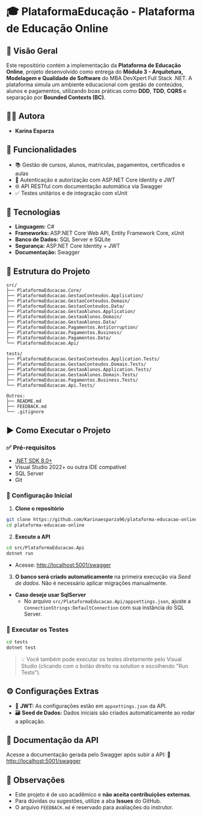 # 🎓 PlataformaEducação - Plataforma de Educação Online

## 📘 Visão Geral
Este repositório contém a implementação da **Plataforma de Educação Online**, projeto desenvolvido como entrega do **Módulo 3 - Arquitetura, Modelagem e Qualidade de Software** do MBA DevXpert Full Stack .NET. A plataforma simula um ambiente educacional com gestão de conteúdos, alunos e pagamentos, utilizando boas práticas como **DDD**, **TDD**, **CQRS** e separação por **Bounded Contexts (BC)**.

## 👩‍💻 Autora
- **Karina Esparza**

## 🚀 Funcionalidades
- 📚 Gestão de cursos, alunos, matrículas, pagamentos, certificados e aulas
- 🔐 Autenticação e autorização com ASP.NET Core Identity e JWT
- 🌐 API RESTful com documentação automática via Swagger
- ✅ Testes unitários e de integração com xUnit

## 🧪 Tecnologias
- **Linguagem:** C#
- **Frameworks:** ASP.NET Core Web API, Entity Framework Core, xUnit
- **Banco de Dados:** SQL Server e SQLite
- **Segurança:** ASP.NET Core Identity + JWT
- **Documentação:** Swagger

## 📂 Estrutura do Projeto
```
src/
├── PlataformaEducacao.Core/
├── PlataformaEducacao.GestaoConteudos.Application/
├── PlataformaEducacao.GestaoConteudos.Domain/
├── PlataformaEducacao.GestaoConteudos.Data/
├── PlataformaEducacao.GestaoAlunos.Application/
├── PlataformaEducacao.GestaoAlunos.Domain/
├── PlataformaEducacao.GestaoAlunos.Data/
├── PlataformaEducacao.Pagamentos.AntiCorruption/
├── PlataformaEducacao.Pagamentos.Business/
├── PlataformaEducacao.Pagamentos.Data/
└── PlataformaEducacao.Api/

tests/
├── PlataformaEducacao.GestaoConteudos.Application.Tests/
├── PlataformaEducacao.GestaoConteudos.Domain.Tests/
├── PlataformaEducacao.GestaoAlunos.Application.Tests/
├── PlataformaEducacao.GestaoAlunos.Domain.Tests/
├── PlataformaEducacao.Pagamentos.Business.Tests/
└── PlataformaEducacao.Api.Tests/

Outros:
├── README.md
├── FEEDBACK.md
└── .gitignore
```

## ▶️ Como Executar o Projeto

### ✅ Pré-requisitos
- [.NET SDK 8.0+](https://dotnet.microsoft.com/download)
- Visual Studio 2022+ ou outra IDE compatível
- SQL Server
- Git

### 🚧 Configuração Inicial
1. **Clone o repositório**
```bash
git clone https://github.com/Karinaesparza96/plataforma-educacao-online.git
cd plataforma-educacao-online
```

2. **Execute a API**
```bash
cd src/PlataformaEducacao.Api
dotnet run
```
- Acesse: [http://localhost:5001/swagger](http://localhost:5001/swagger)

3. **O banco será criado automaticamente** na primeira execução via *Seed de dados*. Não é necessário aplicar migrações manualmente.
   
- **Caso deseje usar SqlServer**
  - No arquivo `src/PlataformaEducacao.Api/appsettings.json`, ajuste a `ConnectionStrings:DefaultConnection` com sua instância do SQL Server.

### 🧪 Executar os Testes
```bash
cd tests
dotnet test
```
> 💡 Você também pode executar os testes diretamente pelo Visual Studio (clicando com o botão direito na solution e escolhendo "Run Tests").

## ⚙️ Configurações Extras
- 🔑 **JWT:** As configurações estão em `appsettings.json` da API.
- 🗃️ **Seed de Dados:** Dados iniciais são criados automaticamente ao rodar a aplicação.

## 📄 Documentação da API
Acesse a documentação gerada pelo Swagger após subir a API:
🔗 [http://localhost:5001/swagger](http://localhost:5001/swagger)

## 📌 Observações
- Este projeto é de uso acadêmico e **não aceita contribuições externas**.
- Para dúvidas ou sugestões, utilize a aba **Issues** do GitHub.
- O arquivo `FEEDBACK.md` é reservado para avaliações do instrutor.
